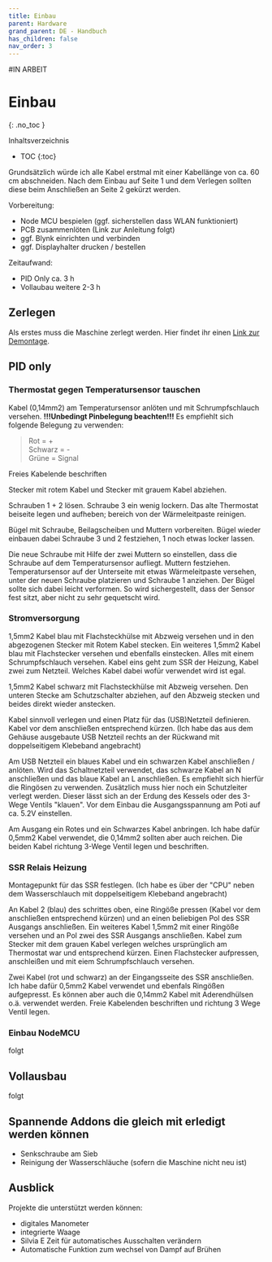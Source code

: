 ```yaml
---
title: Einbau
parent: Hardware
grand_parent: DE - Handbuch
has_children: false
nav_order: 3
---
```


#IN ARBEIT

# Einbau
{: .no_toc }

Inhaltsverzeichnis

* TOC
{:toc}

Grundsätzlich würde ich alle Kabel erstmal mit einer Kabellänge von ca. 60 cm abschneiden. Nach dem Einbau auf Seite 1 und dem Verlegen sollten diese beim Anschließen an Seite 2 gekürzt werden.

Vorbereitung:
* Node MCU bespielen (ggf. sicherstellen dass WLAN funktioniert)
* PCB zusammenlöten (Link zur Anleitung folgt)
* ggf. Blynk einrichten und verbinden
* ggf. Displayhalter drucken / bestellen

Zeitaufwand:
* PID Only ca. 3 h
* Vollaubau weitere 2-3 h

## Zerlegen

Als erstes muss die Maschine zerlegt werden. Hier findet ihr einen [Link zur Demontage](http://rancilio-pid.de/bauberichte/baubericht-demontage/).

## PID only

### Thermostat gegen Temperatursensor tauschen

Kabel (0,14mm2) am Temperatursensor anlöten und mit Schrumpfschlauch versehen. **!!!Unbedingt Pinbelegung beachten!!!** Es empfiehlt sich folgende Belegung zu verwenden:

> Rot = +  
> Schwarz = -  
> Grüne = Signal

Freies Kabelende beschriften

Stecker mit rotem Kabel und Stecker mit grauem Kabel abziehen.

Schrauben 1 + 2 lösen.
Schraube 3 ein wenig lockern.
Das alte Thermostat beiseite legen und aufheben; bereich von der Wärmeleitpaste reinigen.

Bügel mit Schraube, Beilagscheiben und Muttern vorbereiten. Bügel wieder einbauen dabei Schraube 3 und 2 festziehen, 1 noch etwas locker lassen.

Die neue Schraube mit Hilfe der zwei Muttern so einstellen, dass die Schraube auf dem Temperatursensor aufliegt. Muttern festziehen.
Temperatursensor auf der Unterseite mit etwas Wärmeleitpaste versehen, unter der neuen Schraube platzieren und Schraube 1 anziehen. Der Bügel sollte sich dabei leicht verformen. So wird sichergestellt, dass der Sensor fest sitzt, aber nicht zu sehr gequetscht wird.  


### Stromversorgung

1,5mm2 Kabel blau mit Flachsteckhülse mit Abzweig versehen und in den abgezogenen Stecker mit Rotem Kabel stecken.
Ein weiteres 1,5mm2 Kabel blau mit Flachstecker versehen und ebenfalls einstecken. Alles mit einem Schrumpfschlauch versehen.
Kabel eins geht zum SSR der Heizung, Kabel zwei zum Netzteil. Welches Kabel dabei wofür verwendet wird ist egal.

1,5mm2 Kabel schwarz mit Flachsteckhülse mit Abzweig versehen. Den unteren Stecke am Schutzschalter abziehen, auf den Abzweig stecken und beides direkt wieder anstecken.

Kabel sinnvoll verlegen und einen Platz für das (USB)Netzteil definieren. Kabel vor dem anschließen entsprechend kürzen. (Ich habe das aus dem Gehäuse ausgebaute USB Netzteil rechts an der Rückwand mit doppelseitigem Klebeband angebracht)

Am USB Netzteil ein blaues Kabel und ein schwarzen Kabel anschließen / anlöten. Wird das Schaltnetzteil verwendet, das schwarze Kabel an N anschließen und das blaue Kabel an L anschließen. Es empfiehlt sich hierfür die Ringösen zu verwenden. Zusätzlich muss hier noch ein Schutzleiter verlegt werden. Dieser lässt sich an der Erdung des Kessels oder des 3-Wege Ventils "klauen". Vor dem Einbau die Ausgangsspannung am Poti auf ca. 5.2V einstellen.

Am Ausgang ein Rotes und ein Schwarzes Kabel anbringen. Ich habe dafür 0,5mm2 Kabel verwendet, die 0,14mm2 sollten aber auch reichen. Die beiden Kabel richtung 3-Wege Ventil legen und beschriften.

### SSR Relais Heizung

Montagepunkt für das SSR festlegen. (Ich habe es über der "CPU" neben dem Wasserschlauch mit doppelseitigem Klebeband angebracht)

An Kabel 2 (blau) des schrittes oben, eine Ringöße pressen (Kabel vor dem anschließen entsprechend kürzen) und an einen beliebigen Pol des SSR Ausgangs anschließen.
Ein weiteres Kabel 1,5mm2 mit einer Ringöße versehen und an Pol zwei des SSR Ausgangs anschließen. Kabel zum Stecker mit dem grauen Kabel verlegen welches ursprünglich am Thermostat war und entsprechend kürzen. Einen Flachstecker aufpressen, anschleißen und mit eiem Schrumpfschlauch versehen.

Zwei Kabel (rot und schwarz) an der Eingangsseite des SSR anschließen. Ich habe dafür 0,5mm2 Kabel verwendet und ebenfals Ringößen aufgepresst. Es können aber auch die 0,14mm2 Kabel mit Aderendhülsen o.ä. verwendet werden.
Freie Kabelenden beschriften und richtung 3 Wege Ventil legen.

### Einbau NodeMCU

folgt

## Vollausbau

folgt

## Spannende Addons die gleich mit erledigt werden können

* Senkschraube am Sieb
* Reinigung der Wasserschläuche (sofern die Maschine nicht neu ist)

## Ausblick
Projekte die unterstützt werden können:
* digitales Manometer
* integrierte Waage
* Silvia E Zeit für automatisches Ausschalten verändern
* Automatische Funktion zum wechsel von Dampf auf Brühen
